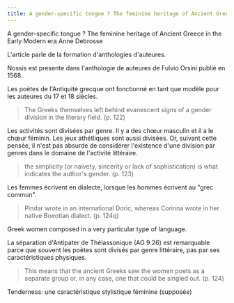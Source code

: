 ```yaml
---
title: A gender-specific tongue ? The feminine heritage of Ancient Greece in the Early Modern era
---
```


A gender-specific tongue ? The feminine heritage of Ancient Greece in the Early Modern era
Anne Debrosse

L'article parle de la formation d'anthologies d'auteures.

Nossis est presente dans l'anthologie de auteures de Fulvio Orsini publié en 1568.

Les poètes de l'Antiquité grecque ont fonctionné en tant que modèle pour les auteures du 17 et 18 siècles.

> The Greeks themselves left behind evanescent signs of a gender division in the literary field. (p. 122)

Les activités sont divisées par genre. Il y a des chœur masculin et il  a le chœur féminin. Les jeux athétliques sont aussi divisées. Or, suivant cette pensée, il n'est pas absurde de considérer l'existence d'une division par genres dans le domaine de l'activité littéraire.

> the simplicity (or naivety, sincerity or lack of sophistication) is what indicates the author's gender. (p. 123)

Les femmes écrivent en dialecte, lorsque les hommes écrivent au "grec commun". 
> Pindar wrote in an international Doric, whereas Corinna wrote in her native Boeotian dialect. (p. 124q)

Greek women composed in a very particular type of language.

La séparation d'Antipater de Thélassonique (AG 9.26) est remarquable parce que souvent les poètes sont divisés par genre littéraire, pas par ses caractéristiques physiques.
> This means that the ancient Greeks saw the women poets as a separate group or, in any case, one that could be singled out. (p. 124)

Tenderness: une caractéristique stylistique féminine (supposée)

